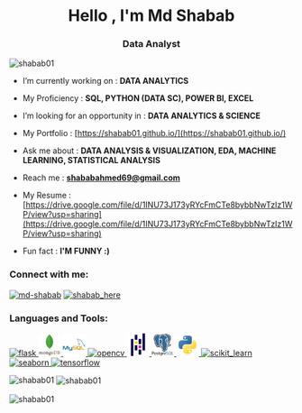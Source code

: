 <h1 align="center">Hello , I'm Md Shabab</h1>
<h3 align="center">Data Analyst</h3>

<p align="left"> <img src="https://komarev.com/ghpvc/?username=shabab01&label=Profile%20views&color=0e75b6&style=flat" alt="shabab01" /> </p>

- I’m currently working on : **DATA ANALYTICS**

- My Proficiency : **SQL, PYTHON (DATA SC), POWER BI, EXCEL**

- I’m looking for an opportunity in : **DATA ANALYTICS & SCIENCE**

- My Portfolio : [https://shabab01.github.io/](https://shabab01.github.io/)

- Ask me about : **DATA ANALYSIS & VISUALIZATION, EDA, MACHINE LEARNING, STATISTICAL ANALYSIS**

- Reach me : **shababahmed69@gmail.com**

- My Resume : [https://drive.google.com/file/d/1INU73J173yRYcFmCTe8bybbNwTzIz1WP/view?usp=sharing](https://drive.google.com/file/d/1INU73J173yRYcFmCTe8bybbNwTzIz1WP/view?usp=sharing)

- Fun fact : **I'M FUNNY  :)**

<h3 align="left">Connect with me:</h3>
<p align="left">
<a href="https://linkedin.com/in/md-shabab" target="blank"><img align="center" src="https://raw.githubusercontent.com/rahuldkjain/github-profile-readme-generator/master/src/images/icons/Social/linked-in-alt.svg" alt="md-shabab" height="30" width="40" /></a>
<a href="https://instagram.com/_shabab_here_" target="blank"><img align="center" src="https://raw.githubusercontent.com/rahuldkjain/github-profile-readme-generator/master/src/images/icons/Social/instagram.svg" alt="shabab_here" height="30" width="40" /></a>
</p>

<h3 align="left">Languages and Tools:</h3>
<p align="left"> <a href="https://flask.palletsprojects.com/" target="_blank" rel="noreferrer"> <img src="https://www.vectorlogo.zone/logos/pocoo_flask/pocoo_flask-icon.svg" alt="flask" width="40" height="40"/> </a> <a href="https://www.mongodb.com/" target="_blank" rel="noreferrer"> <img src="https://raw.githubusercontent.com/devicons/devicon/master/icons/mongodb/mongodb-original-wordmark.svg" alt="mongodb" width="40" height="40"/> </a> <a href="https://www.mysql.com/" target="_blank" rel="noreferrer"> <img src="https://raw.githubusercontent.com/devicons/devicon/master/icons/mysql/mysql-original-wordmark.svg" alt="mysql" width="40" height="40"/> </a> <a href="https://opencv.org/" target="_blank" rel="noreferrer"> <img src="https://www.vectorlogo.zone/logos/opencv/opencv-icon.svg" alt="opencv" width="40" height="40"/> </a> <a href="https://pandas.pydata.org/" target="_blank" rel="noreferrer"> <img src="https://raw.githubusercontent.com/devicons/devicon/2ae2a900d2f041da66e950e4d48052658d850630/icons/pandas/pandas-original.svg" alt="pandas" width="40" height="40"/> </a> <a href="https://www.postgresql.org" target="_blank" rel="noreferrer"> <img src="https://raw.githubusercontent.com/devicons/devicon/master/icons/postgresql/postgresql-original-wordmark.svg" alt="postgresql" width="40" height="40"/> </a> <a href="https://www.python.org" target="_blank" rel="noreferrer"> <img src="https://raw.githubusercontent.com/devicons/devicon/master/icons/python/python-original.svg" alt="python" width="40" height="40"/> </a> <a href="https://scikit-learn.org/" target="_blank" rel="noreferrer"> <img src="https://upload.wikimedia.org/wikipedia/commons/0/05/Scikit_learn_logo_small.svg" alt="scikit_learn" width="40" height="40"/> </a> <a href="https://seaborn.pydata.org/" target="_blank" rel="noreferrer"> <img src="https://seaborn.pydata.org/_images/logo-mark-lightbg.svg" alt="seaborn" width="40" height="40"/> </a> <a href="https://www.tensorflow.org" target="_blank" rel="noreferrer"> <img src="https://www.vectorlogo.zone/logos/tensorflow/tensorflow-icon.svg" alt="tensorflow" width="40" height="40"/> </a> </p>

<p><img align="left" src="https://github-readme-stats.vercel.app/api/top-langs?username=shabab01&show_icons=true&locale=en&layout=compact" alt="shabab01" /></p>

<p>&nbsp;<img align="center" src="https://github-readme-stats.vercel.app/api?username=shabab01&show_icons=true&locale=en" alt="shabab01" /></p>

<p><img align="center" src="https://github-readme-streak-stats.herokuapp.com/?user=shabab01&" alt="shabab01" /></p>
